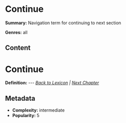 # Continue

**Summary:** Navigation term for continuing to next section

**Genres:** all

## Content

# Continue

**Definition:** --- *[Back to Lexicon](../README.md) | [Next Chapter](../chapters/chapter-u.md)*

## Metadata

- **Complexity:** intermediate
- **Popularity:** 5
